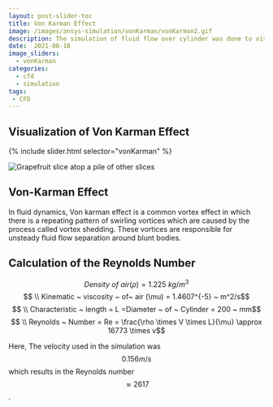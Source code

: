 ```yaml
---
layout: post-slider-toc
title: Von Karman Effect
image: /images/ansys-simulation/vonKarman/vonKarman2.gif
description: The simulation of fluid flow over cylinder was done to visualize the von Karman .
date:  2021-08-18
image_sliders:
  - vonKarman
categories:
  - cfd 
  - simulation
tags:
 - CFD
---
```


## Visualization of Von Karman Effect

{% include slider.html selector="vonKarman" %}

<div>
<object data="{{ site.url }}{{ site.baseurl }}/images/ansys-simulation/vonKarman/vonKarman.gif" width="100%" height="100%" type="image/gif"></object>
</div>


<img src="/media/cc0-images/grapefruit-slice-332-332.jpg" alt="Grapefruit slice atop a pile of other slices">

## Von-Karman Effect
In fluid dynamics, Von karman effect is a common vortex effect in which there is a repeating pattern of swirling vortices which are caused by the process called vortex shedding. These vortices are responsible for unsteady fluid flow separation around blunt bodies.

## Calculation of the Reynolds Number

$$ Density ~ of~  air (\rho ) = 1.225 ~ kg/m^3 $$ 
$$ \\ Kinematic ~ viscosity ~ of~  air (\mu)  = 1.4607^{-5} ~ m^2/s$$
$$ \\ Characteristic ~ length  = L =Diameter ~ of ~ Cylinder  = 200 ~ mm$$
$$ \\ Reynolds ~ Number  = Re = \frac{\rho \times V \times L}{\mu} \approx 16773 \times v$$

Here, The velocity used in the simulation was $$ 0.156 m/s $$ which results in the Reynolds number $$\approx 2617$$.
